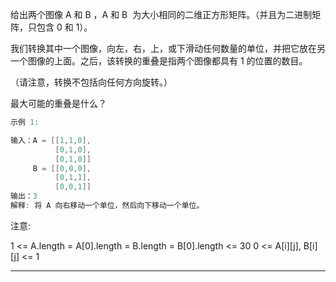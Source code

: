 给出两个图像 A 和 B ，A 和 B  为大小相同的二维正方形矩阵。（并且为二进制矩阵，只包含 0 和 1）。

我们转换其中一个图像，向左，右，上，或下滑动任何数量的单位，并把它放在另一个图像的上面。之后，该转换的重叠是指两个图像都具有 1 的位置的数目。

（请注意，转换不包括向任何方向旋转。）

最大可能的重叠是什么？

```cpp
示例 1:

输入：A = [[1,1,0],
          [0,1,0],
          [0,1,0]]
     B = [[0,0,0],
          [0,1,1],
          [0,0,1]]
输出：3
解释: 将 A 向右移动一个单位，然后向下移动一个单位。
```

注意:

1 <= A.length = A[0].length = B.length = B[0].length <= 30
0 <= A[i][j], B[i][j] <= 1

---

